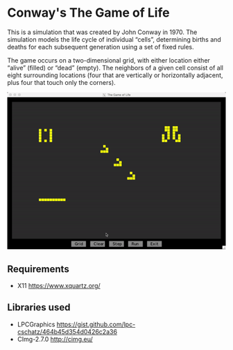 # Conway's The Game of Life
This is a simulation that was created by John Conway in 1970. The simulation models the life cycle of individual “cells”, determining births and deaths for each subsequent generation using a set of fixed rules.

The game occurs on a two-dimensional grid, with either location either “alive” (filled) or “dead” (empty). The neighbors of a given cell consist of all eight surrounding locations (four that are vertically or horizontally adjacent, plus four that touch only the corners).

<img src="https://github.com/Abe-Crdns/The-Game-of-Life/blob/master/demo/gol.gif">

## Requirements
- X11 https://www.xquartz.org/

## Libraries used
- LPCGraphics https://gist.github.com/lpc-cschatz/464b45d354d0426c2a36
- CImg-2.7.0 http://cimg.eu/
